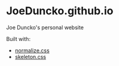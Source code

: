 # JoeDuncko.github.io

Joe Duncko's personal website

Built with:

- [normalize.css](https://necolas.github.io/normalize.css/)
- [skeleton.css](http://getskeleton.com/)
